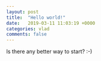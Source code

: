 ```yaml
---
layout: post
title:  "Hello world!"
date:   2019-03-11 11:03:19 +0000
categories: vlad
comments: false
---
```

Is there any better way to start? :-)
